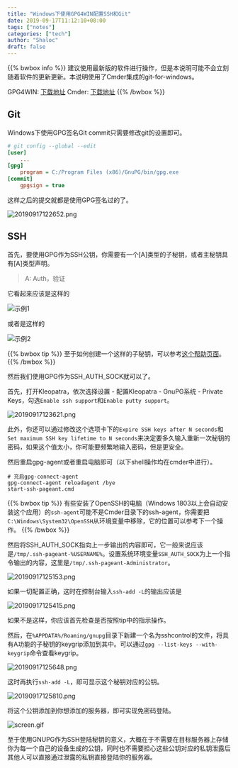 ```yaml
---
title: "Windows下使用GPG4WIN配置SSH和Git"
date: 2019-09-17T11:12:10+08:00
tags: ["notes"]
categories: ["tech"]
author: "Shaloc"
draft: false
---
```


{{% bwbox info %}}
建议使用最新版的软件进行操作，但是本说明可能不会立刻随着软件的更新更新。本说明使用了Cmder集成的git-for-windows。

GPG4WIN: [下载地址](https://files.gpg4win.org/gpg4win-3.1.10.exe)
Cmder: [下载地址](https://github.com/cmderdev/cmder/releases/download/v1.3.12/cmder.zip)
{{% /bwbox %}}

## Git

Windows下使用GPG签名Git commit只需要修改git的设置即可。

```ini
# git config --global --edit
[user]
    ...
[gpg]
    program = C:/Program Files (x86)/GnuPG/bin/gpg.exe
[commit]
    gpgsign = true
```

这样之后的提交就都是使用GPG签名过的了。

![20190917122652.png](https://i.loli.net/2019/09/17/Iwpsl9Y2yrZLoJj.png)

## SSH

首先，要使用GPG作为SSH公钥，你需要有一个[A]类型的子秘钥，或者主秘钥具有[A]类型声明。

> A: Auth，验证

它看起来应该是这样的

![示例1](https://i.loli.net/2019/09/17/AKUf4tC5pQ9sJaq.png)

或者是这样的

![示例2](https://i.loli.net/2019/09/17/RLQasJNK4xMfGHc.png)

{{% bwbox tip %}}
至于如何创建一个这样的子秘钥，可以参考[这个帮助页面](https://www.linode.com/docs/security/authentication/gpg-key-for-ssh-authentication/#generating-the-authentication-subkey)。
{{% /bwbox %}}

然后我们使用GPG作为SSH_AUTH_SOCK就可以了。

首先，打开Kleopatra，依次选择设置 - 配置Kleopatra - GnuPG系统 - Private Keys，勾选`Enable ssh support`和`Enable putty support`。

![20190917123621.png](https://i.loli.net/2019/09/17/64SzTUZDyInq5Cr.png)

此外，你还可以通过修改这个选项卡下的`Expire SSH keys after N seconds`和`Set maximum SSH key lifetime to N seconds`来决定要多久输入重新一次秘钥的密码，如果这个值太小，你可能要频繁地输入密码，但是更安全。

然后重启gpg-agent或者重启电脑即可（以下shell操作均在cmder中进行）。

```shell
# 充启gpg-connect-agent
gpg-connect-agent reloadagent /bye
start-ssh-pageant.cmd
```

{{% bwbox tip %}}
有些安装了OpenSSH的电脑（Windows 1803以上会自动安装这个应用）的`ssh-agent`可能不是Cmder目录下的ssh-agent，你需要把`C:\Windows\System32\OpenSSH`从环境变量中移除，它的位置可以参考下一个操作。
{{% /bwbox %}}

然后将SSH_AUTH_SOCK指向上一步输出的内容即可，它一般来说应该是`/tmp/.ssh-pageant-%USERNAME%`。设置系统环境变量`SSH_AUTH_SOCK`为上一个指令输出的内容，这里是`/tmp/.ssh-pageant-Administrator`。

![20190917125153.png](https://i.loli.net/2019/09/17/C1sV8NZxrvwjHYg.png)

如果一切配置正确，这时在控制台输入`ssh-add -L`的输出应该是

![20190917125415.png](https://i.loli.net/2019/09/17/kwFsNAWXPvHSB2o.png)

如果不是这样，你应该首先检查是否按照tip中的指示操作。

然后，在`%APPDATA%/Roaming/gnupg`目录下新建一个名为sshcontrol的文件，将具有A功能的子秘钥的keygrip添加到其中。可以通过`gpg --list-keys --with-keygrip`命令查看keygrip。

![20190917125648.png](https://i.loli.net/2019/09/17/Kk7emtfds5ZXyhw.png)

这时再执行`ssh-add -L`，即可显示这个秘钥对应的公钥。

![20190917125810.png](https://i.loli.net/2019/09/17/MmqyNIXZcxzJaCS.png)

将这个公钥添加到你想添加的服务器，即可实现免密码登陆。

![screen.gif](https://i.loli.net/2019/09/17/ry9YOuWRLN4a6vb.gif)

至于使用GNUPG作为SSH登陆秘钥的意义，大概在于不需要在目标服务器上存储你为每一个自己的设备生成的公钥，同时也不需要担心这些公钥对应的私钥泄露后其他人可以直接通过泄露的私钥直接登陆你的服务器。

